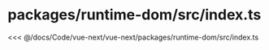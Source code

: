 # packages/runtime-dom/src/index.ts

<<< @/docs/Code/vue-next/vue-next/packages/runtime-dom/src/index.ts
